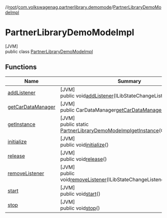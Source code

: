 //[root](../../../index.md)/[com.volkswagenag.partnerlibrary.demomode](../index.md)/[PartnerLibraryDemoModeImpl](index.md)

# PartnerLibraryDemoModeImpl

[JVM]\
public class [PartnerLibraryDemoModeImpl](index.md)

## Functions

| Name | Summary |
|---|---|
| [addListener](add-listener.md) | [JVM]<br>public void[addListener](add-listener.md)(ILibStateChangeListenerlistener) |
| [getCarDataManager](get-car-data-manager.md) | [JVM]<br>public CarDataManager[getCarDataManager](get-car-data-manager.md)() |
| [getInstance](get-instance.md) | [JVM]<br>public static [PartnerLibraryDemoModeImpl](index.md)[getInstance](get-instance.md)(Contextcontext) |
| [initialize](initialize.md) | [JVM]<br>public void[initialize](initialize.md)() |
| [release](release.md) | [JVM]<br>public void[release](release.md)() |
| [removeListener](remove-listener.md) | [JVM]<br>public void[removeListener](remove-listener.md)(ILibStateChangeListenerlistener) |
| [start](start.md) | [JVM]<br>public void[start](start.md)() |
| [stop](stop.md) | [JVM]<br>public void[stop](stop.md)() |
